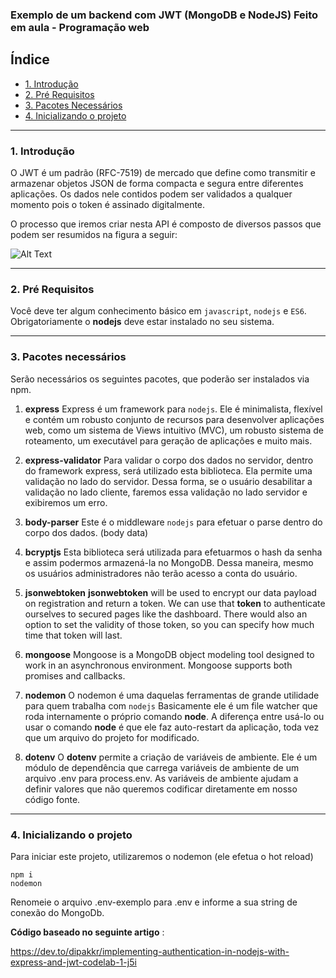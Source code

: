 
### Exemplo de um backend com JWT (MongoDB e NodeJS) Feito em aula - Programação web

## Índice 
   * [1. Introdução](#1-introdução) 
   * [2. Pré Requisitos](#2-pré-requisitos) 
   * [3. Pacotes Necessários](#3-pacotes-necessários)
   * [4. Inicializando o projeto](#4-inicializando-o-projeto)
----


### 1. Introdução

O JWT é um padrão (RFC-7519) de mercado que define como transmitir e armazenar objetos JSON de forma compacta e segura entre diferentes aplicações. Os dados nele contidos podem ser validados a qualquer momento pois o token é assinado digitalmente.

O processo que iremos criar nesta API é composto de diversos passos que podem ser resumidos na figura a seguir:


![Alt Text](https://thepracticaldev.s3.amazonaws.com/i/k2vi3g73qy12ebznxqzs.png)


----
### 2. Pré Requisitos
Você deve ter algum conhecimento básico em `javascript`, `nodejs` e `ES6`. 
Obrigatoriamente o **nodejs** deve estar instalado no seu sistema. 

----

### 3. Pacotes necessários


Serão necessários os seguintes pacotes, que poderão ser instalados via npm.

1. **express**
Express é um framework para `nodejs`. Ele é minimalista, flexível e contém um robusto conjunto de recursos para desenvolver aplicações web, como um sistema de Views intuitivo (MVC), um robusto sistema de roteamento, um executável para geração de aplicações e muito mais.


2. **express-validator**
Para validar o corpo dos dados no servidor, dentro do framework express, será utilizado esta biblioteca.
Ela permite uma validação no lado do servidor. Dessa forma, se o usuário desabilitar a validação no lado cliente, faremos essa validação no lado servidor e exibiremos um erro.

3. **body-parser**
Este é o middleware `nodejs` para efetuar o parse dentro do corpo dos dados. (body data)

4. **bcryptjs**
Esta biblioteca será utilizada para efetuarmos o hash da senha e assim podermos armazená-la no MongoDB. Dessa maneira, mesmo os usuários administradores não terão acesso a conta do usuário.


5. **jsonwebtoken**
**jsonwebtoken** will be used to encrypt our data payload on registration and return a token. We can use that **token** to authenticate ourselves to secured pages like the dashboard. There would also an option to set the validity of those token, so you can specify how much time that token will last. 

6. **mongoose**
Mongoose is a MongoDB object modeling tool designed to work in an asynchronous environment. Mongoose supports both promises and callbacks.

7. **nodemon**
O nodemon é uma daquelas ferramentas de grande utilidade para quem trabalha com `nodejs`
Basicamente ele é um file watcher que roda internamente o próprio comando **node**. A diferença entre usá-lo ou usar o comando **node** é que ele faz auto-restart da aplicação, toda vez que um arquivo do projeto for modificado.

8. **dotenv**
O **dotenv** permite a criação de variáveis de ambiente. 
Ele é um módulo de dependência que carrega variáveis de ambiente de um arquivo .env para process.env.
As variáveis de ambiente ajudam a definir valores que não queremos codificar diretamente em nosso código fonte.
----

### 4. Inicializando o projeto

Para iniciar este projeto, utilizaremos o nodemon (ele efetua o hot reload)


```
npm i
nodemon

```

Renomeie o arquivo .env-exemplo para .env e informe a sua string de conexão do MongoDb.

**Código baseado no seguinte artigo** : 

https://dev.to/dipakkr/implementing-authentication-in-nodejs-with-express-and-jwt-codelab-1-j5i

